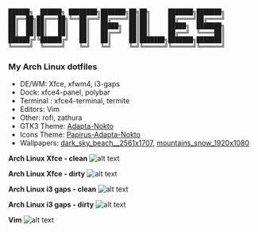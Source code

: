 ```

██████╗  ██████╗ ████████╗███████╗██╗██╗     ███████╗███████╗
██╔══██╗██╔═══██╗╚══██╔══╝██╔════╝██║██║     ██╔════╝██╔════╝
██║  ██║██║   ██║   ██║   █████╗  ██║██║     █████╗  ███████╗
██║  ██║██║   ██║   ██║   ██╔══╝  ██║██║     ██╔══╝  ╚════██║
██████╔╝╚██████╔╝   ██║   ██║     ██║███████╗███████╗███████║
╚═════╝  ╚═════╝    ╚═╝   ╚═╝     ╚═╝╚══════╝╚══════╝╚══════╝

```


### My Arch Linux dotfiles

* DE/WM: Xfce, xfwm4, i3-gaps
* Dock: xfce4-panel, polybar
* Terminal : xfce4-terminal, termite
* Editors: Vim
* Other: rofi, zathura
* GTK3 Theme: [Adapta-Nokto](https://github.com/adapta-project/adapta-gtk-theme)
* Icons Theme: [Papirus-Adapta-Nokto](https://github.com/PapirusDevelopmentTeam/papirus-icon-theme)
* Wallpapers: [dark_sky_beach__2561x1707](https://imgur.com/Uuh8q0r.jpg), [mountains_snow_1920x1080](https://imgur.com/pY05TH8.jpg)


**Arch Linux Xfce - clean**
![alt text](https://imgur.com/SdIvqvZ.jpg)

**Arch Linux Xfce - dirty**
![alt text](https://imgur.com/gHXgdti.jpg)

**Arch Linux i3 gaps - clean**
![alt text](https://imgur.com/0Un0AmB.jpg)

**Arch Linux i3 gaps - dirty**
![alt text](https://imgur.com/BILaLQE.jpg)

**Vim**
![alt text](https://imgur.com/6kR9FfR.jpg)
